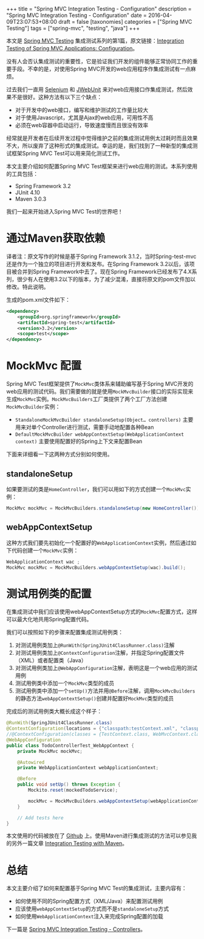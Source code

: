 +++
title = "Spring MVC Integration Testing - Configuration"
description = "Spring MVC Integration Testing - Configuration"
date = 2016-04-09T23:07:53+08:00
draft = false
[taxonomies]
categories =  ["Spring MVC Testing"]
tags = ["spring-mvc", "testing", "java"]
+++

本文是 [Spring MVC Testing](./posts/2016-04-09-spring-mvc-testing-content.md) 集成测试系列的第1篇，原文链接：[Integration Testing of Spring MVC Applications: Configuration](http://www.petrikainulainen.net/programming/spring-framework/integration-testing-of-spring-mvc-applications-configuration/)。

没有人会否认集成测试的重要性，它是验证我们开发的组件能够正常协同工作的重要手段。不幸的是，对使用Spring MVC开发的web应用程序作集成测试有一点麻烦。

过去我们一直用 [Selenium](http://docs.seleniumhq.org) 和 [JWebUnit](https://jwebunit.github.io/jwebunit/) 来对web应用接口作集成测试，然后效果不是很好。这种方法有以下三个缺点：

- 对于开发中的web接口，编写和维护测试的工作量比较大
- 对于使用Javascript，尤其是Ajax的web应用，可用性不高
- 必须在web容器中启动运行，导致速度慢而且很没有效率

经常就是开发者在后续开发过程中觉得维护之前的集成测试用例太过耗时而且效果不大，所以废弃了这种形式的集成测试。幸运的是，我们找到了一种新型的集成测试框架Spring MVC Test可以用来简化测试工作。

本文主要介绍如何配置Spring MVC Test框架来进行web应用的测试。本系列使用的工具包括：

- Spring Framework 3.2
- JUnit 4.10
- Maven 3.0.3

我们一起来开始进入Spring MVC Test的世界吧！

<!-- more -->

# 通过Maven获取依赖

译者注：原文写作的时候是基于Spring Framework 3.1.2，当时Spring-test-mvc还是作为一个独立的项目进行开发和发布。在Spring Framework 3.2以后，该项目被合并到Spring Framework中去了。现在Spring Framework已经发布了4.X系列，很少有人在使用3.2以下的版本，为了减少混淆，直接将原文的pom文件加以修改。特此说明。

生成的pom.xml文件如下：

```xml
<dependency>
    <groupId>org.springframework</groupId>
    <artifactId>spring-test</artifactId>
    <version>3.2</version>
    <scope>test</scope>
</dependency>
```

# MockMvc 配置

Spring MVC Test框架提供了`MockMvc`类体系来辅助编写基于Spring MVC开发的web应用的测试代码。我们需要做的就是使用`MockMvcBuilder`接口的实际实现来生成`MockMvc`实例。`MockMvcBuilders`工厂类提供了两个工厂方法创建`MockMvcBuilder`实例：

- `StandaloneMockMvcBuilder standaloneSetup(Object… controllers)` 主要用来对单个Controller进行测试，需要手动地配置各种Bean
- `DefaultMockMvcBuilder webAppContextSetup(WebApplicationContext context)` 主要使用配置好的Spring上下文来配置Bean

下面来详细看一下这两种方式分别如何使用。

## standaloneSetup

如果要测试的类是`HomeController`，我们可以用如下的方式创建一个`MockMvc`实例：

```java
MockMvc mockMvc = MockMvcBuilders.standaloneSetup(new HomeController()).build();
```

## webAppContextSetup

这种方式我们要先初始化一个配置好的`WebApplicationContext`实例，然后通过如下代码创建一个`MockMvc`实例：

```java
WebApplicationContext wac ;
MockMvc mockMvc = MockMvcBuilders.webAppContextSetup(wac).build();
```

# 测试用例类的配置

在集成测试中我们应该使用webAppContextSetup方式的`MockMvc`配置方式，这样可以最大化地共用Spring配置代码。

我们可以按照如下的步骤来配置集成测试用例类：

1. 对测试用例类加上`@RunWith(SpringJUnit4ClassRunner.class)`注解
2. 对测试用例类加上`@ContextConfiguration`注解，并指定Spring配置文件（XML）或者配置类（Java）
3. 对测试用例类加上`@WebAppConfiguration`注解，表明这是一个web应用的测试用例
4. 测试用例类中添加一个`MockMvc`类型的成员
5. 测试用例类中添加一个`setUp()`方法并用`@Before`注解，调用`MockMvcBuilders`的静态方法`webAppContextSetup()`创建并配置好`MockMvc`类型的成员

完成后的测试用例类大概长成这个样子：

```java
@RunWith(SpringJUnit4ClassRunner.class)
@ContextConfiguration(locations = {"classpath:testContext.xml", "classpath:webMvcContext.xml"})
//@ContextConfiguration(classes = {TestContext.class, WebMvcContext.class})
@WebAppConfiguration
public class TodoControllerTest_WebAppContext {
    private MockMvc mockMvc;

    @Autowired
    private WebApplicationContext webApplicationContext;

    @Before
    public void setUp() throws Exception {
        Mockito.reset(mockedTodoService);

        mockMvc = MockMvcBuilders.webAppContextSetup(webApplicationContext).build();
    }

    // Add tests here
}
```

本文使用的代码被放在了 [Github](https://github.com/pkainulainen/spring-mvc-test-examples/tree/master/configuration) 上。使用Maven进行集成测试的方法可以参见我的另外一篇文章 [Integration Testing with Maven](http://www.petrikainulainen.net/programming/maven/integration-testing-with-maven/)。

# 总结

本文主要介绍了如何来配置基于Spring MVC Test的集成测试，主要内容有：

- 如何使用不同的Spring配置方式（XML/Java）来配置测试用例
- 应该使用`webAppContextSetup`的方式而不是`standaloneSetup`方式
- 如何使用`WebApplicationContext`注入来完成Spring配置的加载

下一篇是 [Spring MVC Integration Testing - Controllers](./posts/2016-04-09-spring-mvc-testing-integration-testing-controllers.md)。
